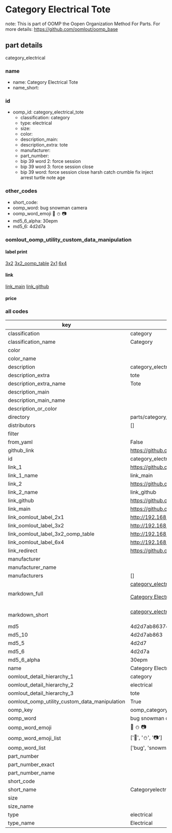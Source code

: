 # Category Electrical Tote  

note: This is part of OOMP the Oopen Organization Method For Parts. For more details: https://github.com/oomlout/oomp_base

##  part details
  



category_electrical



### name
* name: Category Electrical Tote
* name_short: 
### id
* oomp_id: category_electrical_tote
  * classification: category
  * type: electrical
  * size: 
  * color: 
  * description_main: 
  * description_extra: tote
  * manufacturer: 
  * part_number: 
  * bip 39 word 2: force session
  * bip 39 word 3: force session close
  * bip 39 word: force session close harsh catch crumble fix inject arrest turtle note age

### other_codes
* short_code: 
* oomp_word: bug snowman camera
* oomp_word_emoji :bug: :snowman: :camera:
* md5_6_alpha: 30epm
* md5_6: 4d2d7a






### oomlout_oomp_utility_custom_data_manipulation
#### label print
[3x2](http://192.168.1.245:1112/?label=oomp%2030epm)
[3x2_oomp_table](http://192.168.1.108:1112/?label=oomp%2030epm)
[2x1](http://192.168.1.242:1112/?label=oomp%2030epm)
[6x4](http://192.168.1.55:1112/?label=oomp%2030epm)    

#### link

[link_main](https://github.com/oomlout/oomlout_oomp_version_1_messy/tree/main/parts/category_electrical_tote) [link_github](https://github.com/oomlout/oomlout_oomp_version_1_messy/tree/main/parts/category_electrical_tote)                             

#### price







### all codes 
| key | value |  
| --- | --- |  
| classification | category |  
| classification_name | Category |  
| color |  |  
| color_name |  |  
| description | category_electrical |  
| description_extra | tote |  
| description_extra_name | Tote |  
| description_main |  |  
| description_main_name |  |  
| description_or_color |   |  
| directory | parts/category_electrical_tote |  
| distributors | [] |  
| filter |  |  
| from_yaml | False |  
| github_link | https://github.com/oomlout/oomlout_oomp_part_src/tree/main/parts/category_electrical_tote |  
| id | category_electrical_tote |  
| link_1 | https://github.com/oomlout/oomlout_oomp_version_1_messy/tree/main/parts/category_electrical_tote |  
| link_1_name | link_main |  
| link_2 | https://github.com/oomlout/oomlout_oomp_version_1_messy/tree/main/parts/category_electrical_tote |  
| link_2_name | link_github |  
| link_github | https://github.com/oomlout/oomlout_oomp_version_1_messy/tree/main/parts/category_electrical_tote |  
| link_main | https://github.com/oomlout/oomlout_oomp_version_1_messy/tree/main/parts/category_electrical_tote |  
| link_oomlout_label_2x1 | http://192.168.1.242:1112/?label=oomp%2030epm |  
| link_oomlout_label_3x2 | http://192.168.1.245:1112/?label=oomp%2030epm |  
| link_oomlout_label_3x2_oomp_table | http://192.168.1.108:1112/?label=oomp%2030epm |  
| link_oomlout_label_6x4 | http://192.168.1.55:1112/?label=oomp%2030epm |  
| link_redirect | https://github.com/oomlout/oomlout_oomp_version_1_messy/tree/main/parts/category_electrical_tote |  
| manufacturer |  |  
| manufacturer_name |  |  
| manufacturers | [] |  
| markdown_full | [category_electrical_tote](none)<br>[](none)<br>[Category Electrical Tote](none)<br><br> |  
| markdown_short | [category_electrical_tote](none)<br><br> |  
| md5 | 4d2d7ab863740b00d3120694577112d8 |  
| md5_10 | 4d2d7ab863 |  
| md5_5 | 4d2d7 |  
| md5_6 | 4d2d7a |  
| md5_6_alpha | 30epm |  
| name | Category Electrical Tote |  
| oomlout_detail_hierarchy_1 | category |  
| oomlout_detail_hierarchy_2 | electrical |  
| oomlout_detail_hierarchy_3 | tote |  
| oomlout_oomp_utility_custom_data_manipulation | True |  
| oomp_key | oomp_category_electrical_tote |  
| oomp_word | bug snowman camera |  
| oomp_word_emoji | :bug: :snowman: :camera: |  
| oomp_word_emoji_list | [':bug:', ':snowman:', ':camera:'] |  
| oomp_word_list | ['bug', 'snowman', 'camera'] |  
| part_number |  |  
| part_number_exact |  |  
| part_number_name |  |  
| short_code |  |  
| short_name | Categoryelectrical |  
| size |  |  
| size_name |  |  
| type | electrical |  
| type_name | Electrical |  
